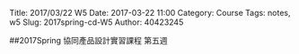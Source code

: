 Title: 2017/03/22 W5
Date: 2017-03-22 11:00
Category: Course
Tags: notes, w5
Slug: 2017spring-cd-W5
Author: 40423245

##2017Spring 協同產品設計實習課程  第五週

<!-- PELICAN_END_SUMMARY -->










